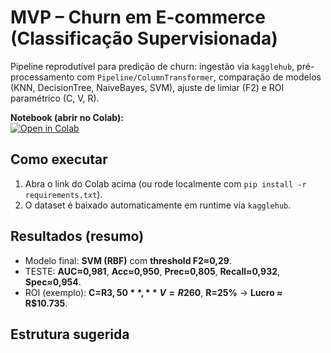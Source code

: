 # MVP – Churn em E-commerce (Classificação Supervisionada)

Pipeline reprodutível para predição de churn: ingestão via `kagglehub`, pré-processamento com `Pipeline/ColumnTransformer`, comparação de modelos (KNN, DecisionTree, NaiveBayes, SVM), ajuste de limiar (F2) e ROI paramétrico (C, V, R).

**Notebook (abrir no Colab):**  
[![Open in Colab](https://colab.research.google.com/assets/colab-badge.svg)]([https://colab.research.google.com/github/wallace91x/ecommerce-churn-mvp-machine-learning/blob/main/notebooks/mvp_churn_ecommerce.ipynb](https://colab.research.google.com/drive/1bjbCIJo9XcMgTUq572rrQWiIRr9uaKsF#scrollTo=dlegMXzaNjDX))

## Como executar
1. Abra o link do Colab acima (ou rode localmente com `pip install -r requirements.txt`).
2. O dataset é baixado automaticamente em runtime via `kagglehub`.

## Resultados (resumo)
- Modelo final: **SVM (RBF)** com **threshold F2≈0,29**.
- TESTE: **AUC≈0,981**, **Acc≈0,950**, **Prec≈0,805**, **Recall≈0,932**, **Spec≈0,954**.
- ROI (exemplo): **C=R$3,50**, **V=R$260**, **R=25%** → **Lucro ≈ R$10.735**.

## Estrutura sugerida
